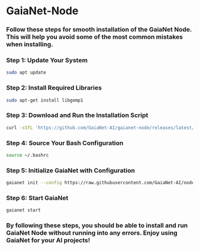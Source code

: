 # GaiaNet-Node
### Follow these steps for smooth installation of the GaiaNet Node. This will help you avoid some of the most common mistakes when installing.

### Step 1: Update Your System

```bash
sudo apt update
```

### Step 2: Install Required Libraries

```bash
sudo apt-get install libgomp1
```

### Step 3: Download and Run the Installation Script

```bash
curl -sSfL 'https://github.com/GaiaNet-AI/gaianet-node/releases/latest/download/install.sh' | bash
```

### Step 4: Source Your Bash Configuration

```bash
source ~/.bashrc 
```

### Step 5: Initialize GaiaNet with Configuration

```bash
gaianet init --config https://raw.githubusercontent.com/GaiaNet-AI/node-configs/main/qwen2-0.5b-instruct/config.json
```

### Step 6: Start GaiaNet

```bash
gaianet start
```

### By following these steps, you should be able to install and run GaiaNet Node without running into any errors. Enjoy using GaiaNet for your AI projects!

